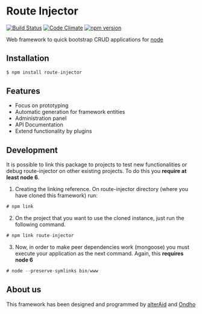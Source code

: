 # Route Injector

[![Build Status](https://travis-ci.org/RouteInjector/route-injector.svg?branch=master)](https://travis-ci.org/RouteInjector/route-injector) [![Code Climate](https://codeclimate.com/github/RouteInjector/route-injector/badges/gpa.svg)](https://codeclimate.com/github/RouteInjector/route-injector) [![npm version](https://badge.fury.io/js/route-injector.svg)](https://badge.fury.io/js/route-injector)

Web framework to quick bootstrap CRUD applications for [node](http://nodejs.org/)

## Installation

```js
$ npm install route-injector
```

## Features

* Focus on prototyping
* Automatic generation for framework entities
* Administration panel
* API Documentation
* Extend functionality by plugins

## Development

It is possible to link this package to projects to test new functionalities or debug route-injector on other existing projects. To do this you **require at least node 6**.

1. Creating the linking reference. On route-injector directory (where you have cloned this framework) run:
```js
# npm link
```
2. On the project that you want to use the cloned instance, just run the following command.
```js
# npm link route-injector
```
3. Now, in order to make peer dependencies work (mongoose) you must execute your application as the next command. Again, this **requires node 6**
```js
# node --preserve-symlinks bin/www 
``` 

## About us

This framework has been designed and programmed by [alterAid](https://www.alteraid.com) and [Ondho](https://www.ondho.com/)

